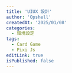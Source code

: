 ```yaml
---
title: 'UIUX 設計'
author: 'Opshell'
createdAt: '2025/01/08'
categories:
  - 環境設定
tags:
  - Card Game
  - Pixi Js
editLink: true
isPublished: false
---
```



